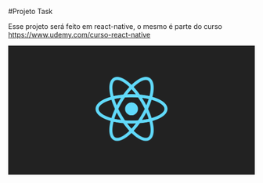 #Projeto Task

Esse projeto será feito em react-native, o mesmo é parte do curso https://www.udemy.com/curso-react-native

![React](react.png)